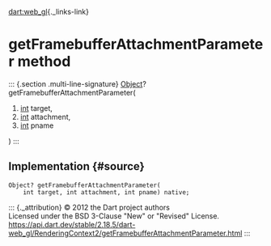 [dart:web\_gl](../../dart-web_gl/dart-web_gl-library){._links-link}

getFramebufferAttachmentParameter method
========================================

::: {.section .multi-line-signature}
[Object](../../dart-core/object-class)?
getFramebufferAttachmentParameter(

1.  [int](../../dart-core/int-class) target,
2.  [int](../../dart-core/int-class) attachment,
3.  [int](../../dart-core/int-class) pname

)
:::

Implementation {#source}
--------------

``` {.language-dart data-language="dart"}
Object? getFramebufferAttachmentParameter(
    int target, int attachment, int pname) native;
```

::: {._attribution}
© 2012 the Dart project authors\
Licensed under the BSD 3-Clause \"New\" or \"Revised\" License.\
<https://api.dart.dev/stable/2.18.5/dart-web_gl/RenderingContext2/getFramebufferAttachmentParameter.html>
:::
